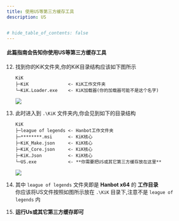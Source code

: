 ```yaml
---
title: 使用US等第三方缓存工具
description: US


# hide_table_of_contents: false
---
```


#### 此篇指南会告知你使用US等第三方缓存工具

12. 找到你的KiK文件夹,你的KiK目录结构应该如下图所示
    ```
    KiK
    ├─KiK               <- KiK工作文件夹
    └─KiK.Loader.exe    <- KiK加载器(你的加载器可能不是这个名字)
    ```
     ![](https://cdn.jsdelivr.net/gh/WIzisCool/PicGo_Res@master/img/file.png)

2. 此时进入到 `.\KiK` 文件夹内,你会见到如下的目录结构  
    ```
    KiK
    ├─league of legends <- Hanbot工作文件夹
    ├─********.msi      <- KiK核心
    ├─KiK_Make.json     <- KiK核心
    ├─KiK_Core.json     <- KiK核心
    ├─KiK.Json          <- KiK核心
    └─US.exe            <- **你需要把US或其它第三方缓存放在这里**
    ```
     ![](https://cdn.jsdelivr.net/gh/WIzisCool/PicGo_Res@master/img/file2.png)

3. 其中 `league of legends` 文件夹即是 **Hanbot x64** 的 **工作目录**  
     你应该将US文件按照如图所示放在 `.\KiK` 目录下,注意不是 `league of legends` 内  

4. **运行Us或其它第三方缓存即可**
